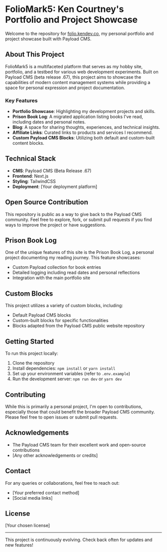 # FolioMark5: Ken Courtney's Portfolio and Project Showcase

Welcome to the repository for [folio.kendev.co](https://folio.kendev.co), my personal portfolio and project showcase built with Payload CMS.

## About This Project

FolioMark5 is a multifaceted platform that serves as my hobby site, portfolio, and a testbed for various web development experiments. Built on Payload CMS (beta release .67), this project aims to showcase the capabilities of modern content management systems while providing a space for personal expression and project documentation.

### Key Features

- **Portfolio Showcase**: Highlighting my development projects and skills.
- **Prison Book Log**: A migrated application listing books I've read, including dates and personal notes.
- **Blog**: A space for sharing thoughts, experiences, and technical insights.
- **Affiliate Links**: Curated links to products and services I recommend.
- **Custom Payload CMS Blocks**: Utilizing both default and custom-built content blocks.

## Technical Stack

- **CMS**: Payload CMS (Beta Release .67)
- **Frontend**: Next.js
- **Styling**: TailwindCSS
- **Deployment**: [Your deployment platform]

## Open Source Contribution

This repository is public as a way to give back to the Payload CMS community. Feel free to explore, fork, or submit pull requests if you find ways to improve the project or have suggestions.

## Prison Book Log

One of the unique features of this site is the Prison Book Log, a personal project documenting my reading journey. This feature showcases:

- Custom Payload collection for book entries
- Detailed logging including read dates and personal reflections
- Integration with the main portfolio site

## Custom Blocks

This project utilizes a variety of custom blocks, including:

- Default Payload CMS blocks
- Custom-built blocks for specific functionalities
- Blocks adapted from the Payload CMS public website repository

## Getting Started

To run this project locally:

1. Clone the repository
2. Install dependencies: `npm install` or `yarn install`
3. Set up your environment variables (refer to `.env.example`)
4. Run the development server: `npm run dev` or `yarn dev`

## Contributing

While this is primarily a personal project, I'm open to contributions, especially those that could benefit the broader Payload CMS community. Please feel free to open issues or submit pull requests.

## Acknowledgements

- The Payload CMS team for their excellent work and open-source contributions
- [Any other acknowledgements or credits]

## Contact

For any queries or collaborations, feel free to reach out:

- [Your preferred contact method]
- [Social media links]

## License

[Your chosen license]

---

This project is continuously evolving. Check back often for updates and new features!
